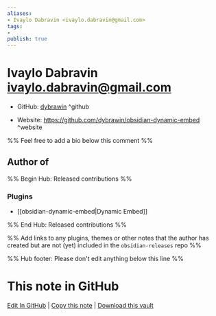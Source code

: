 ```yaml
---
aliases:
- Ivaylo Dabravin <ivaylo.dabravin@gmail.com>
tags:
- 
publish: true
---
```


# Ivaylo Dabravin <ivaylo.dabravin@gmail.com>

- GitHub: [dybrawin](https://github.com/dybrawin/) ^github
<!-- - Discord: `@` ^discord-->
- Website: <https://github.com/dybrawin/obsidian-dynamic-embed> ^website
<!-- - [[Publish sites|Publish site]]: <https://> ^publish-->

%% Feel free to add a bio below this comment %%


## Author of

%% Begin Hub: Released contributions %%
### Plugins
- [[obsidian-dynamic-embed|Dynamic Embed]]

%% End Hub: Released contributions %%

%% Add links to any plugins, themes or other notes that the author has created but are not (yet) included in the `obsidian-releases` repo %%

<!--
### Unlisted plugins
-->

<!--
### Others
-->

<!--
## Sponsor this author
-->

<!-- - [[GitHub sponsors]]: [Sponsor @dybrawin on GitHub Sponsors](https://github.com/sponsors/dybrawin) ^github-sponsor-->
<!-- - [[Buy me a coffee]]: <https://> ^buy-me-a-coffee-->
<!-- - [[PayPal]]: <https://> ^paypal-->
<!-- - [[Patreon]]: <https://> ^patreon-->

<!--
## Follow this author
-->

<!-- - [[YouTube Channels|On YouTube]]: <https://> ^youtube-->
<!-- - Twitter: <https://> ^twitter-->
<!-- - ... -->

%% Hub footer: Please don't edit anything below this line %%

# This note in GitHub

<span class="git-footer">[Edit In GitHub](https://github.dev/obsidian-community/obsidian-hub/blob/main/01%20-%20Community/People/dybrawin.md "git-hub-edit-note") | [Copy this note](https://raw.githubusercontent.com/obsidian-community/obsidian-hub/main/01%20-%20Community/People/dybrawin.md "git-hub-copy-note") | [Download this vault](https://github.com/obsidian-community/obsidian-hub/archive/refs/heads/main.zip "git-hub-download-vault") </span>
